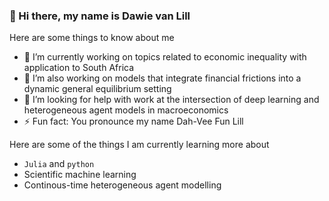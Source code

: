 ### 👋 Hi there, my name is Dawie van Lill 

Here are some things to know about me

- 🔭 I’m currently working on topics related to economic inequality with application to South Africa
- 🔭 I’m also working on models that integrate financial frictions into a dynamic general equilibrium setting
- 🤔 I’m looking for help with work at the intersection of deep learning and heterogeneous agent models in macroeconomics
- ⚡ Fun fact: You pronounce my name Dah-Vee Fun Lill

Here are some of the things I am currently learning more about

- `Julia` and `python`
- Scientific machine learning
- Continous-time heterogeneous agent modelling

<!--
**DawievLill/DawievLill** is a ✨ _special_ ✨ repository because its `README.md` (this file) appears on your GitHub profile.

